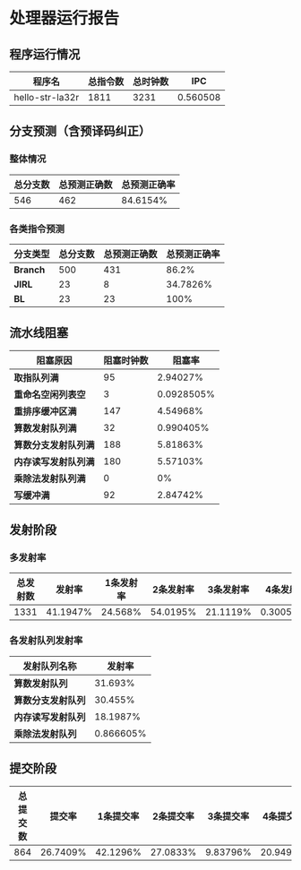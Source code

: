 # 处理器运行报告
## 程序运行情况
|程序名|总指令数|总时钟数|IPC|
|---|---|---|---|
|hello-str-la32r|1811|3231|0.560508|

## 分支预测（含预译码纠正）
### 整体情况
|总分支数|总预测正确数|总预测正确率|
|---|---|---|
|546|462|84.6154%|

### 各类指令预测
|分支类型|总分支数|总预测正确数|总预测正确率|
|---|---|---|---|
|**Branch**| 500 | 431 | 86.2%|
|**JIRL**| 23 | 8 | 34.7826%|
|**BL**| 23 | 23 | 100%|

## 流水线阻塞
|阻塞原因|阻塞时钟数|阻塞率|
|---|---|---|
|**取指队列满**| 95 | 2.94027%|
|**重命名空闲列表空**|3 | 0.0928505%|
|**重排序缓冲区满**|147 | 4.54968%|
|**算数发射队列满**|32 | 0.990405%|
|**算数分支发射队列满**|188 | 5.81863%|
|**内存读写发射队列满**|180 | 5.57103%|
|**乘除法发射队列满**|0 | 0%|
|**写缓冲满**|92 | 2.84742%|

## 发射阶段
### 多发射率
|总发射数|发射率|1条发射率|2条发射率|3条发射率|4条发射率|
|---|---|---|---|---|---|
|1331|41.1947%|24.568%|54.0195%|21.1119%|0.300526%|

### 各发射队列发射率
|发射队列名称|发射率|
|---|---|
|**算数发射队列**|31.693%|
|**算数分支发射队列**|30.455%|
|**内存读写发射队列**|18.1987%|
|**乘除法发射队列**|0.866605%|

## 提交阶段
|总提交数|提交率|1条提交率|2条提交率|3条提交率|4条提交率|
|---|---|---|---|---|---|
|864|26.7409%|42.1296%|27.0833%|9.83796%|20.9491%|
